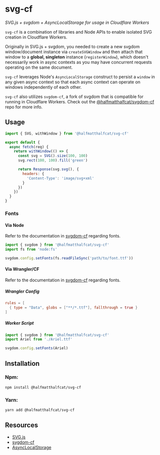 # svg-cf

_SVG.js + svgdom + AsyncLocalStorage for usage in Cloudflare Workers_

`svg-cf` is a combination of libraries and Node APIs to enable isolated SVG creation in Cloudflare Workers.

Originally in SVG.js + svgdom, you needed to create a new svgdom window/document instance via `createSVGWindow` and then attach that window to a **global, singleton** instance (`registerWindow`),
which doesn't necessarily work in async contexts as you may have concurrent requests operating on the same document.

`svg-cf` leverages Node's `AsyncLocalStorage` construct to persist a `window` in any given async context so that each async context can operate on windows independently of each other.

`svg-cf` also utilizes `svgdom-cf`, a fork of svgdom that is compatible
for running in Cloudflare Workers. Check out the [@halfmatthalfcat/svgdom-cf](https://github.com/halfmatthalfcat/svgdom-cf) repo for more info.

## Usage

```js
import { SVG, withWindow } from '@halfmatthalfcat/svg-cf'

export default {
  async fetch(req) {
    return withWindow(() => {
      const svg = SVG().size(100, 100)
      svg.rect(100, 100).fill('green')

      return Response(svg.svg(), {
        headers: {
          'Content-Type': 'image/svg+xml'
        }
      })
    })
  }
}
```

### Fonts

#### Via Node

Refer to the documentation in [svgdom-cf](https://github.com/halfmatthalfcat/svgdom-cf) regarding fonts.

```js
import { svgdom } from '@halfmatthalfcat/svg-cf'
import fs from 'node:fs'

svgdom.config.setFonts(fs.readFileSync('path/to/font.ttf'))
```

#### Via Wrangler/CF

Refer to the documentation in [svgdom-cf](https://github.com/halfmatthalfcat/svgdom-cf) regarding fonts.

##### Wrangler Config

```toml
rules = [
  { type = "Data", globs = ["**/*.ttf"], fallthrough = true }
]
```

##### Worker Script

```js
import { svgdom } from '@halfmatthalfcat/svg-cf'
import Ariel from './Ariel.ttf'

svgdom.config.setFonts(Ariel)
```

## Installation

### Npm:

```sh
npm install @halfmatthalfcat/svg-cf
```

### Yarn:

```sh
yarn add @halfmatthalfcat/svg-cf
```

## Resources

- [SVG.js](https://svgjs.dev/docs/3.0/)
- [svgdom-cf](https://github.com/halfmatthalfcat/svgdom-cf)
- [AsyncLocalStorage](https://nodejs.org/api/async_context.html#class-asynclocalstorage)
